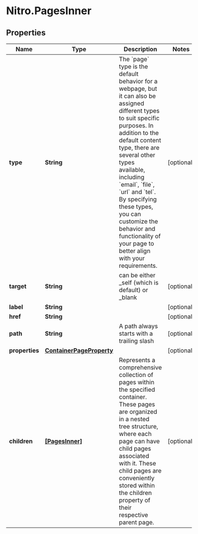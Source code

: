 # Nitro.PagesInner

## Properties

Name | Type | Description | Notes
------------ | ------------- | ------------- | -------------
**type** | **String** | The &#x60;page&#x60; type is the default behavior for a webpage, but it can also be assigned different types to suit specific purposes. In addition to the default content type, there are several other types available, including &#x60;email&#x60;, &#x60;file&#x60;, &#x60;url&#x60; and &#x60;tel&#x60;. By specifying these types, you can customize the behavior and functionality of your page to better align with your requirements. | [optional] 
**target** | **String** | can be either _self (which is default) or _blank | [optional] 
**label** | **String** |  | [optional] 
**href** | **String** |  | [optional] 
**path** | **String** | A path always starts with a trailing slash | [optional] 
**properties** | [**ContainerPageProperty**](ContainerPageProperty.md) |  | [optional] 
**children** | [**[PagesInner]**](PagesInner.md) | Represents a comprehensive collection of pages within the specified container. These pages are organized in a nested tree structure, where each page can have child pages associated with it. These child pages are conveniently stored within the children property of their respective parent page. | [optional] 


